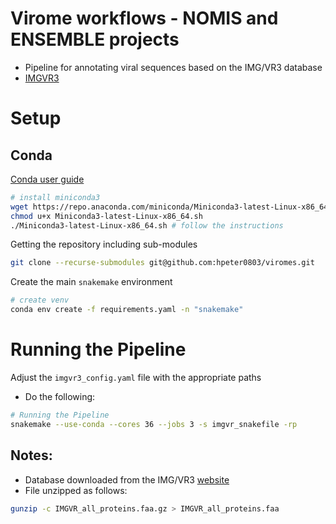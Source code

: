 #  Virome workflows - NOMIS and ENSEMBLE projects
- Pipeline for annotating viral sequences based on the IMG/VR3 database
- [IMGVR3](https://genome.jgi.doe.gov/portal/IMG_VR/IMG_VR.home.html)

# Setup
## Conda

[Conda user guide](https://docs.conda.io/projects/conda/en/latest/user-guide/index.html)

```bash
# install miniconda3
wget https://repo.anaconda.com/miniconda/Miniconda3-latest-Linux-x86_64.sh
chmod u+x Miniconda3-latest-Linux-x86_64.sh
./Miniconda3-latest-Linux-x86_64.sh # follow the instructions
```

Getting the repository including sub-modules
```bash
git clone --recurse-submodules git@github.com:hpeter0803/viromes.git
```

Create the main `snakemake` environment

```bash
# create venv
conda env create -f requirements.yaml -n "snakemake"
```

# Running the Pipeline
Adjust the `imgvr3_config.yaml` file with the appropriate paths
- Do the following:

```bash
# Running the Pipeline
snakemake --use-conda --cores 36 --jobs 3 -s imgvr_snakefile -rp
```

## Notes:
- Database downloaded from the IMG/VR3 [website](https://genome.jgi.doe.gov/portal/pages/dynamicOrganismDownload.jsf?organism=IMG_VR)
- File unzipped as follows:
```bash
gunzip -c IMGVR_all_proteins.faa.gz > IMGVR_all_proteins.faa
```
